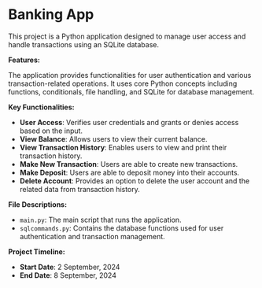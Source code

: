 # Banking App

This project is a Python application designed to manage user access and handle transactions using an SQLite database.

**Features:**

The application provides functionalities for user authentication and various transaction-related operations. It uses core Python concepts including functions, conditionals, file handling, and  SQLite for database management.

**Key Functionalities:**

- **User Access**: Verifies user credentials and grants or denies access based on the input.
- **View Balance**: Allows users to view their current balance.
- **View Transaction History**: Enables users to view and print their transaction history.
- **Make New Transaction**: Users are able to create new transactions.
- **Make Deposit**: Users are able to deposit money into their accounts.
- **Delete Account**: Provides an option to delete the user account and the related data from transaction history.

**File Descriptions:**

- `main.py`: The main script that runs the application.
- `sqlcommands.py`: Contains the database functions used for user authentication and transaction management.

**Project Timeline:**

- **Start Date**: 2 September, 2024
- **End Date**: 8 September, 2024




